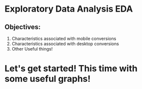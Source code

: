 # Exploratory Data Analysis EDA

## Objectives:
1) Characteristics associated with mobile conversions
2) Characteristics associated with desktop conversions 
3) Other Useful things!

# Let's get started! This time with some useful graphs!

